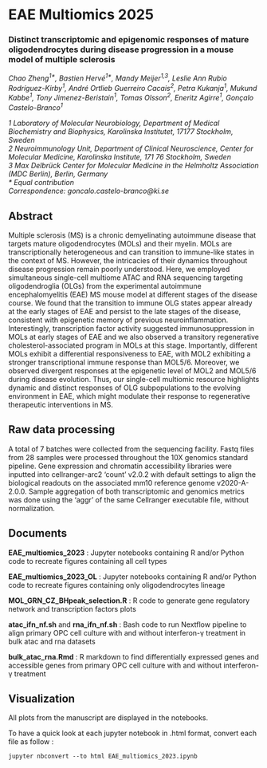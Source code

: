 # EAE Multiomics 2025

<h3>Distinct transcriptomic and epigenomic responses of mature oligodendrocytes during disease progression in a mouse model of multiple sclerosis</h3>

_Chao Zheng<sup>1*</sup>, Bastien Hervé<sup>1*</sup>, Mandy Meijer<sup>1,3</sup>, Leslie Ann Rubio Rodríguez-Kirby<sup>1</sup>, André Ortlieb Guerreiro Cacais<sup>2</sup>, Petra Kukanja<sup>1</sup>, Mukund Kabbe<sup>1</sup>, Tony Jimenez-Beristain<sup>1</sup>, Tomas Olsson<sup>2</sup>, Eneritz Agirre<sup>1</sup>, Gonçalo Castelo-Branco<sup>1</sup>_

_1 Laboratory of Molecular Neurobiology, Department of Medical Biochemistry and Biophysics, Karolinska Institutet, 17177 Stockholm, Sweden_ <br />
_2 Neuroimmunology Unit, Department of Clinical Neuroscience, Center for Molecular Medicine, Karolinska Institute, 171 76 Stockholm, Sweden_ <br />
_3 Max Delbrück Center for Molecular Medicine in the Helmholtz Association (MDC Berlin), Berlin, Germany_ <br />
_* Equal contribution_ <br />
_Correspondence: goncalo.castelo-branco@ki.se_

## Abstract

Multiple sclerosis (MS) is a chronic demyelinating autoimmune disease that targets mature oligodendrocytes (MOLs) and their myelin. MOLs are transcriptionally heterogeneous and can transition to immune-like states in the context of MS. However, the intricacies of their dynamics throughout disease progression remain poorly understood. Here, we employed simultaneous single-cell multiome ATAC and RNA sequencing targeting oligodendroglia (OLGs) from the experimental autoimmune encephalomyelitis (EAE) MS mouse model at different stages of the disease course. We found that the transition to immune OLG states appear already at the early stages of EAE and persist to the late stages of the disease, consistent with epigenetic memory of previous neuroinflammation. Interestingly, transcription factor activity suggested immunosuppression in MOLs at early stages of EAE and we also observed a transitory regenerative cholesterol-associated program in MOLs at this stage. Importantly, different MOLs exhibit a differential responsiveness to EAE, with MOL2 exhibiting a stronger transcriptional immune response than MOL5/6. Moreover, we observed divergent responses at the epigenetic level of MOL2 and MOL5/6 during disease evolution. Thus, our single-cell multiomic resource highlights dynamic and distinct responses of OLG subpopulations to the evolving environment in EAE, which might modulate their response to regenerative therapeutic interventions in MS. 

## Raw data processing

A total of 7 batches were collected from the sequencing facility. Fastq files from 28 samples were processed throughout the 10X genomics standard pipeline. Gene expression and chromatin accessibility libraries were inputted into cellranger-arc2 ‘count’ v2.0.2 with default settings to align the biological readouts on the associated mm10 reference genome v2020-A-2.0.0. Sample aggregation of both transcriptomic and genomics metrics was done using the ‘aggr’ of the same Cellranger executable file, without normalization.

## Documents

**EAE_multiomics_2023** : Jupyter notebooks containing R and/or Python code to recreate figures containing all cell types

**EAE_multiomics_2023_OL** : Jupyter notebooks containing R and/or Python code to recreate figures containing only oligodendrocytes lineage

**MOL_GRN_CZ_BHpeak_selection.R** : R code to generate gene regulatory network and transcription factors plots

**atac_ifn_nf.sh** and **rna_ifn_nf.sh** : Bash code to run Nextflow pipeline to align primary OPC cell culture with and without interferon-γ treatment in bulk atac and rna datasets

**bulk_atac_rna.Rmd** : R markdown to find differentially expressed genes and accessible genes from primary OPC cell culture with and without interferon-γ treatment

## Visualization

All plots from the manuscript are displayed in the notebooks.

To have a quick look at each jupyter notebook in .html format, convert each file as follow :

```
jupyter nbconvert --to html EAE_multiomics_2023.ipynb
```
